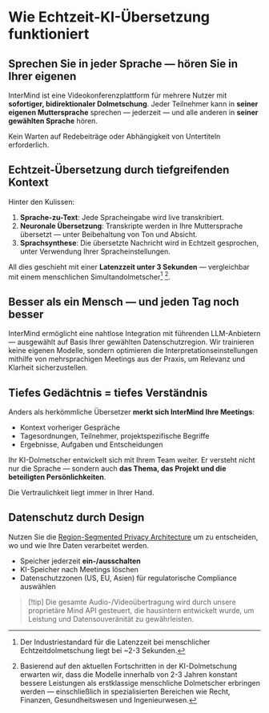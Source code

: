 # Wie Echtzeit-KI-Übersetzung funktioniert

## Sprechen Sie in jeder Sprache — hören Sie in Ihrer eigenen

InterMind ist eine Videokonferenzplattform für mehrere Nutzer mit **sofortiger, bidirektionaler Dolmetschung**.
Jeder Teilnehmer kann in **seiner eigenen Muttersprache** sprechen — jederzeit — und alle anderen in **seiner gewählten Sprache** hören.

Kein Warten auf Redebeiträge oder Abhängigkeit von Untertiteln erforderlich.

## Echtzeit-Übersetzung durch tiefgreifenden Kontext

Hinter den Kulissen:

1. **Sprache-zu-Text**: Jede Spracheingabe wird live transkribiert.
2. **Neuronale Übersetzung**: Transkripte werden in Ihre Muttersprache übersetzt — unter Beibehaltung von Ton und Absicht.
3. **Sprachsynthese**: Die übersetzte Nachricht wird in Echtzeit gesprochen, unter Verwendung Ihrer Spracheinstellungen.

All dies geschieht mit einer **Latenzzeit unter 3 Sekunden** — vergleichbar mit einem menschlichen Simultandolmetscher[^1] [^2].

[^1]: Der Industriestandard für die Latenzzeit bei menschlicher Echtzeitdolmetschung liegt bei \~2-3 Sekunden.

[^2]: Basierend auf den aktuellen Fortschritten in der KI-Dolmetschung erwarten wir, dass die Modelle innerhalb von 2-3 Jahren konstant bessere Leistungen als erstklassige menschliche Dolmetscher erbringen werden — einschließlich in spezialisierten Bereichen wie Recht, Finanzen, Gesundheitswesen und Ingenieurwesen.

## Besser als ein Mensch — und jeden Tag noch besser

InterMind ermöglicht eine nahtlose Integration mit führenden LLM-Anbietern — ausgewählt auf Basis Ihrer gewählten Datenschutzregion.
Wir trainieren keine eigenen Modelle, sondern optimieren die Interpretationseinstellungen mithilfe von mehrsprachigen Meetings aus der Praxis, um Relevanz und Klarheit sicherzustellen.

## Tiefes Gedächtnis = tiefes Verständnis

Anders als herkömmliche Übersetzer **merkt sich InterMind Ihre Meetings**:

- Kontext vorheriger Gespräche
- Tagesordnungen, Teilnehmer, projektspezifische Begriffe
- Ergebnisse, Aufgaben und Entscheidungen

Ihr KI-Dolmetscher entwickelt sich mit Ihrem Team weiter. Er versteht nicht nur die Sprache — sondern auch **das Thema, das Projekt und die beteiligten Persönlichkeiten**.

Die Vertraulichkeit liegt immer in Ihrer Hand.

## Datenschutz durch Design

Nutzen Sie die [Region-Segmented Privacy Architecture](privacy-architecture) um zu entscheiden, wo und wie Ihre Daten verarbeitet werden.

- Speicher jederzeit **ein-/ausschalten**
- KI-Speicher nach Meetings löschen
- Datenschutzzonen (US, EU, Asien) für regulatorische Compliance auswählen

> [!tip] Die gesamte Audio-/Videoübertragung wird durch unsere proprietäre Mind API gesteuert, die hausintern entwickelt wurde, um Leistung und Datensouveränität zu gewährleisten.

